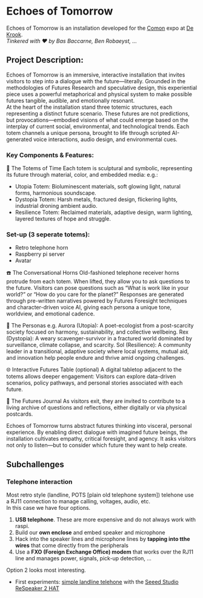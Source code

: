 # Echoes of Tomorrow
Echoes of Tomorrow is an installation developed for the [Comon](https://comon.gent/) expo at [De Krook](https://dekrook.be/).   
*Tinkered with ❤ by Bas Baccarne, Ben Robaeyst, ...*
 
## Project Description:
Echoes of Tomorrow is an immersive, interactive installation that invites visitors to step into a dialogue with the future—literally. Grounded in the methodologies of Futures Research and speculative design, this experiential piece uses a powerful metaphorical and physical system to make possible futures tangible, audible, and emotionally resonant.   
At the heart of the installation stand three totemic structures, each representing a distinct future scenario. These futures are not predictions, but provocations—embodied visions of what could emerge based on the interplay of current social, environmental, and technological trends. Each totem channels a unique persona, brought to life through scripted AI-generated voice interactions, audio design, and environmental cues.

### Key Components & Features:
🔮 The Totems of Time
Each totem is sculptural and symbolic, representing its future through material, color, and embedded media:
e.g.:
* Utopia Totem: Bioluminescent materials, soft glowing light, natural forms, harmonious soundscape.
* Dystopia Totem: Harsh metals, fractured design, flickering lights, industrial droning ambient audio.
* Resilience Totem: Reclaimed materials, adaptive design, warm lighting, layered textures of hope and struggle.

### Set-up (3 seperate totems):
* Retro telephone horn
* Raspberry pi server
* Avatar

☎️ The Conversational Horns
Old-fashioned telephone receiver horns protrude from each totem. When lifted, they allow you to ask questions to the future.
Visitors can pose questions such as “What is work like in your world?” or “How do you care for the planet?”
Responses are generated through pre-written narratives powered by Futures Foresight techniques and character-driven voice AI, giving each persona a unique tone, worldview, and emotional cadence.

💬 The Personas
e.g.
Aurora (Utopia): A poet-ecologist from a post-scarcity society focused on harmony, sustainability, and collective wellbeing.
Rex (Dystopia): A weary scavenger-survivor in a fractured world dominated by surveillance, climate collapse, and scarcity.
Sol (Resilience): A community leader in a transitional, adaptive society where local systems, mutual aid, and innovation help people endure and thrive amid ongoing challenges.

🌐 Interactive Futures Table (optional)
A digital tabletop adjacent to the totems allows deeper engagement:
Visitors can explore data-driven scenarios, policy pathways, and personal stories associated with each future.

📜 The Futures Journal
As visitors exit, they are invited to contribute to a living archive of questions and reflections, either digitally or via physical postcards.

Echoes of Tomorrow turns abstract futures thinking into visceral, personal experience. By enabling direct dialogue with imagined future beings, the installation cultivates empathy, critical foresight, and agency. It asks visitors not only to listen—but to consider which future they want to help create.

## Subchallenges
### Telephone interaction
Most retro style (landline, POTS [plain old telephone system]) telehone use a RJ11 connection to manage calling, voltages, audio, etc.     
In this case we have four options.
1. **USB telephone**. These are more expensive and do not always work with raspi.
2. Build our **own enclose** and embed speaker and microphone
3. Hack into the speaker lines and microphone lines by **tapping into tthe wires** that come directly from the peripherals
4. Use a **FXO (Foreign Exchange Office) modem** that works over the RJ11 line and manages power, signals, pick-up detection, ...    

Option 2 looks most interesting.   

* First experiments: [simple landline telehone](https://www.bol.com/be/nl/p/alcatel-t06-analoge-telefoon-zwart/9200000078556199/?bltgh=p3SP3cacIqewf-bT8EBMCg.4_14.15.ProductTitle) with the [Seeed Studio ReSpeaker 2 HAT](https://wiki.seeedstudio.com/ReSpeaker_2_Mics_Pi_HAT/)
